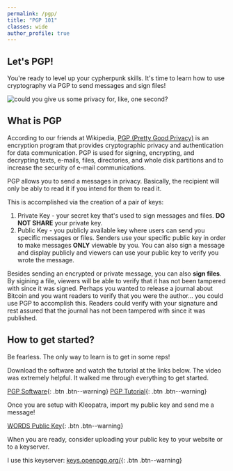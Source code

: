```yaml
---
permalink: /pgp/
title: "PGP 101"
classes: wide
author_profile: true
---
```


## Let's PGP!
You're ready to level up your cypherpunk skills. It's time to learn how to use cryptography via PGP to send messages and sign files!

![could you give us some privacy for, like, one second?](https://media0.giphy.com/media/3otPoyXM2G9VRgROnK/giphy.gif?cid=ecf05e477d673bb37b8a248e46d14c623ee60f3220b4d493&rid=giphy.gif)

## What is PGP

According to our friends at Wikipedia, [PGP (Pretty Good Privacy)](https://en.wikipedia.org/wiki/Pretty_Good_Privacy) is an encryption program that provides cryptographic privacy and authentication for data communication. PGP is used for signing, encrypting, and decrypting texts, e-mails, files, directories, and whole disk partitions and to increase the security of e-mail communications. 

PGP allows you to send a messages in privacy. Basically, the recipient will only be ably to read it if  you intend for them to read it.

This is accomplished via the creation of a pair of keys:

1. Private Key - your secret key that's used to sign messages and files. **DO NOT SHARE** your private key. 
2. Public Key - you publicly available key where users can send you specific messages or files. Senders use your specific public key in order to make messages **ONLY** viewable by you. You can also sign a message and display publicly and viewers can use your public key to verify you wrote the message.

Besides sending an encrypted or private message, you can also **sign files**. By sigining a file, viewers will be able to verify that it has not been tampered with since it was signed. Perhaps you wanted to release a journal about Bitcoin and you want readers to verify that you were the author... you could use PGP to accomplish this. Readers could verify with your signature and rest assured that the journal has not been tampered with since it was published. 

## How to get started?
Be fearless. The only way to learn is to get in some reps!

Download the software and watch the tutorial at the links below. The video was extremely helpful. It walked me through everything to get started.

[PGP Software](https://www.gpg4win.org/index.html){: .btn .btn--warning}
[PGP Tutorial](https://youtu.be/CEADq-B8KtI){: .btn .btn--warning}


Once you are setup with Kleopatra, import my public key and send me a message!

[WORDS Public Key](https://raw.githubusercontent.com/bitcoinwords/bitcoinwords.github.io/master/assets/public-key/WORDS-public-key.txt){: .btn .btn--warning}

When you are ready, consider uploading your public key to your website or to a keyserver. 

I use this keyserver:
[keys.openpgp.org/](keys.openpgp.org){: .btn .btn--warning}